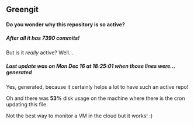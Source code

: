## Greengit

#### Do you wonder why this repository is so active?

##### After all it has 7390 commits!

But is it *really* active? Well...

##### Last update was on Mon Dec 16 at 18:25:01 when those lines were... generated

Yes, generated, because it certainly helps a lot to have such an active repo!

Oh and there was **53%** disk usage on the machine
where there is the cron updating this file.

Not the best way to monitor a VM in the cloud but it works! :)

